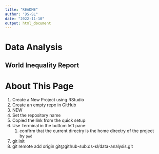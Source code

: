 ```yaml
---
title: "README"
author: "DS-SL"
date: "2022-11-10"
output: html_document
---
```


# Data Analysis

## World Inequality Report


# About This Page

1. Create a New Project using RStudio
2. Create an empty repo in GitHub
  1. NEW
  2. Set the repository name 
  3. Copied the link from the quick setup
3. Use Terminal in the buttom left pane
	1. confirm that the current directry is the home directry of the project by `pwd`
  2. git init 
  3. git remote add origin git@github-sub:ds-sl/data-analysis.git

